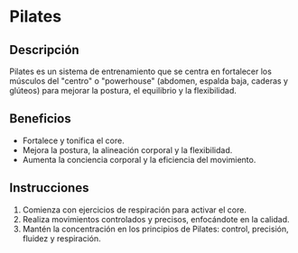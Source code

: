 # Pilates

## Descripción
Pilates es un sistema de entrenamiento que se centra en fortalecer los músculos del "centro" o "powerhouse" (abdomen, espalda baja, caderas y glúteos) para mejorar la postura, el equilibrio y la flexibilidad.

## Beneficios
- Fortalece y tonifica el core.
- Mejora la postura, la alineación corporal y la flexibilidad.
- Aumenta la conciencia corporal y la eficiencia del movimiento.

## Instrucciones
1. Comienza con ejercicios de respiración para activar el core.
2. Realiza movimientos controlados y precisos, enfocándote en la calidad.
3. Mantén la concentración en los principios de Pilates: control, precisión, fluidez y respiración.